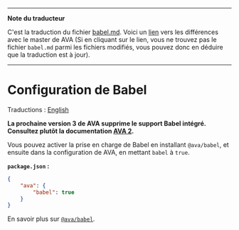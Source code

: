 ___
**Note du traducteur**

C'est la traduction du fichier [babel.md](https://github.com/avajs/ava/blob/master/docs/recipes/babel.md). Voici un [lien](https://github.com/avajs/ava/compare/b4ea43529a6d058a96055735cfa6e7056c009112...master#diff-dc9bcfba97caa3c85c58f839ac3f6d37) vers les différences avec le master de AVA (Si en cliquant sur le lien, vous ne trouvez pas le fichier `babel.md` parmi les fichiers modifiés, vous pouvez donc en déduire que la traduction est à jour).
___
# Configuration de Babel

Traductions : [English](https://github.com/avajs/ava/blob/master/docs/recipes/babel.md)

**La prochaine version 3 de AVA supprime le support Babel intégré. Consultez plutôt la documentation [AVA 2](https://github.com/avajs/ava-docs/blob/2c3ceef77e84f23025753adb14ebf948946a7438/fr_FR/docs/recipes/babel.md).**

Vous pouvez activer la prise en charge de Babel en installant `@ava/babel`, et ensuite dans la configuration de AVA, en mettant `babel` à `true`.

**`package.json` :**

```json
{
	"ava": {
		"babel": true
	}
}
```

En savoir plus sur [`@ava/babel`](https://github.com/avajs/babel).
